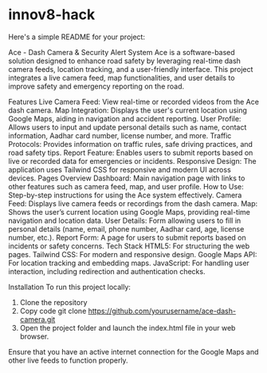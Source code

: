 # innov8-hack

Here's a simple README for your project:

Ace - Dash Camera & Security Alert System
Ace is a software-based solution designed to enhance road safety by leveraging real-time dash camera feeds, location tracking, and a user-friendly interface. This project integrates a live camera feed, map functionalities, and user details to improve safety and emergency reporting on the road.

Features
Live Camera Feed: View real-time or recorded videos from the Ace dash camera.
Map Integration: Displays the user's current location using Google Maps, aiding in navigation and accident reporting.
User Profile: Allows users to input and update personal details such as name, contact information, Aadhar card number, license number, and more.
Traffic Protocols: Provides information on traffic rules, safe driving practices, and road safety tips.
Report Feature: Enables users to submit reports based on live or recorded data for emergencies or incidents.
Responsive Design: The application uses Tailwind CSS for responsive and modern UI across devices.
Pages Overview
Dashboard: Main navigation page with links to other features such as camera feed, map, and user profile.
How to Use: Step-by-step instructions for using the Ace system effectively.
Camera Feed: Displays live camera feeds or recordings from the dash camera.
Map: Shows the user’s current location using Google Maps, providing real-time navigation and location data.
User Details: Form allowing users to fill in personal details (name, email, phone number, Aadhar card, age, license number, etc.).
Report Form: A page for users to submit reports based on incidents or safety concerns.
Tech Stack
HTML5: For structuring the web pages.
Tailwind CSS: For modern and responsive design.
Google Maps API: For location tracking and embedding maps.
JavaScript: For handling user interaction, including redirection and authentication checks.


Installation
To run this project locally:

1. Clone the repository
2. Copy code
git clone https://github.com/yourusername/ace-dash-camera.git
3. Open the project folder and launch the index.html file in your web browser.

Ensure that you have an active internet connection for the Google Maps and other live feeds to function properly.

